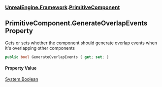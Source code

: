 ### [UnrealEngine.Framework](./UnrealEngine-Framework.md 'UnrealEngine.Framework').[PrimitiveComponent](./PrimitiveComponent.md 'UnrealEngine.Framework.PrimitiveComponent')
## PrimitiveComponent.GenerateOverlapEvents Property
Gets or sets whether the component should generate overlap events when it's overlapping other components  
```csharp
public bool GenerateOverlapEvents { get; set; }
```
#### Property Value
[System.Boolean](https://docs.microsoft.com/en-us/dotnet/api/System.Boolean 'System.Boolean')  
